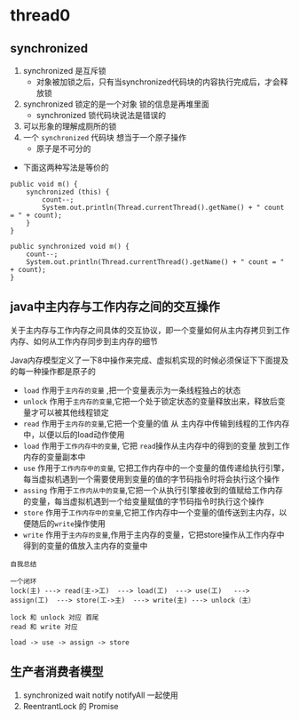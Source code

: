 # thread0

## synchronized
1. synchronized 是互斥锁
    - 对象被加锁之后，只有当synchronized代码块的内容执行完成后，才会释放锁
2. synchronized 锁定的是一个对象 锁的信息是再堆里面
    - synchronized 锁代码块说法是错误的
3. 可以形象的理解成厕所的锁
4. 一个 `synchronized` 代码块 想当于一个原子操作
    - 原子是不可分的


- 下面这两种写法是等价的
```
public void m() {
    synchronized (this) {
        count--;
        System.out.println(Thread.currentThread().getName() + " count = " + count);
    }
}
```

```
public synchronized void m() {
    count--;
    System.out.println(Thread.currentThread().getName() + " count = " + count);
}
```

## java中主内存与工作内存之间的交互操作
关于主内存与工作内存之间具体的交互协议，即一个变量如何从主内存拷贝到工作内存、如何从工作内存同步到主内存的细节

Java内存模型定义了一下8中操作来完成、虚拟机实现的时候必须保证下下面提及的每一种操作都是原子的

- `load` 作用于`主内存的变量` ,把一个变量表示为一条线程独占的状态
- `unlock`  作用于`主内存的变量`,它把一个处于锁定状态的变量释放出来，释放后变量才可以被其他线程锁定
- `read` 作用于`主内存的变量`,它把一个变量的值 从 主内存中传输到线程的工作内存中，以便以后的load动作使用
- `load` 作用于`工作内存中的变量`, 它把 `read`操作从主内存中的得到的变量 放到工作内存的变量副本中
- `use` 作用于`工作内存中的变量`, 它把工作内存中的一个变量的值传递给执行引擎， 每当虚拟机遇到一个需要使用到变量的值的字节码指令时将会执行这个操作
- `assing` 作用于`工作内从中的变量`,它把一个从执行引擎接收到的值赋给工作内存的变量，每当虚拟机遇到一个给变量赋值的字节码指令时执行这个操作
- `store` 作用于`工作内存中的变量`,它把工作内存中一个变量的值传送到主内存，以便随后的`write`操作使用
- `write` 作用于`主内存的变量`,作用于主内存的变量，它把store操作从工作内存中得到的变量的值放入主内存的变量中

```
自我总结

一个闭环
lock(主) ---> read(主->工)  ---> load(工)  ---> use(工)   ---> assign(工)  ---> store(工->主)  ---> write(主) ---> unlock（主）

lock 和 unlock 对应 首尾
read 和 write 对应 

load -> use -> assign -> store

```

## 生产者消费者模型
1. synchronized wait notify notifyAll 一起使用
2. ReentrantLock 的 Promise 



